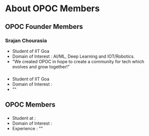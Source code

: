 # About OPOC Members
## OPOC Founder Members
### Srajan Chourasia
- Student of IIT Goa
- Domain of Interest : AI/ML, Deep Learning and IOT/Robotics.
- "We created OPOC in hope to create a community for tech which evolves and grow together!"
### <Nmae>
- Student of IIT Goa
- Domain of Interest : 
- ""
## OPOC Members
### <Nmae>
- Student at :
- Domain of Interest : 
- Experience : ""
